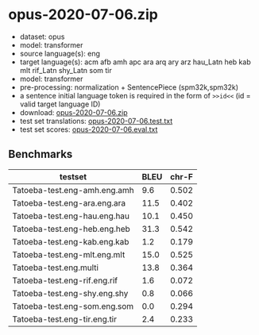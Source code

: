 # opus-2020-07-06.zip

* dataset: opus
* model: transformer
* source language(s): eng
* target language(s): acm afb amh apc ara arq ary arz hau_Latn heb kab mlt rif_Latn shy_Latn som tir
* model: transformer
* pre-processing: normalization + SentencePiece (spm32k,spm32k)
* a sentence initial language token is required in the form of `>>id<<` (id = valid target language ID)
* download: [opus-2020-07-06.zip](https://object.pouta.csc.fi/Tatoeba-MT-models/eng-afa/opus-2020-07-06.zip)
* test set translations: [opus-2020-07-06.test.txt](https://object.pouta.csc.fi/Tatoeba-MT-models/eng-afa/opus-2020-07-06.test.txt)
* test set scores: [opus-2020-07-06.eval.txt](https://object.pouta.csc.fi/Tatoeba-MT-models/eng-afa/opus-2020-07-06.eval.txt)

## Benchmarks

| testset               | BLEU  | chr-F |
|-----------------------|-------|-------|
| Tatoeba-test.eng-amh.eng.amh 	| 9.6 	| 0.502 |
| Tatoeba-test.eng-ara.eng.ara 	| 11.5 	| 0.402 |
| Tatoeba-test.eng-hau.eng.hau 	| 10.1 	| 0.450 |
| Tatoeba-test.eng-heb.eng.heb 	| 31.3 	| 0.542 |
| Tatoeba-test.eng-kab.eng.kab 	| 1.2 	| 0.179 |
| Tatoeba-test.eng-mlt.eng.mlt 	| 15.0 	| 0.525 |
| Tatoeba-test.eng.multi 	| 13.8 	| 0.364 |
| Tatoeba-test.eng-rif.eng.rif 	| 1.6 	| 0.072 |
| Tatoeba-test.eng-shy.eng.shy 	| 0.8 	| 0.066 |
| Tatoeba-test.eng-som.eng.som 	| 0.0 	| 0.294 |
| Tatoeba-test.eng-tir.eng.tir 	| 2.4 	| 0.233 |

